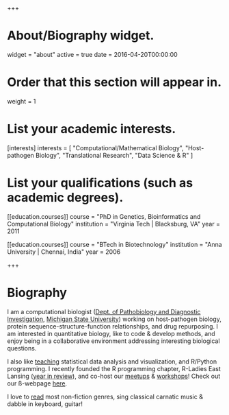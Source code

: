 +++
# About/Biography widget.
widget = "about"
active = true
date = 2016-04-20T00:00:00

# Order that this section will appear in.
weight = 1

# List your academic interests.
[interests]
  interests = [
    "Computational/Mathematical Biology",
    "Host-pathogen Biology",
    "Translational Research",
    "Data Science & R"
  ]

# List your qualifications (such as academic degrees).
[[education.courses]]
  course = "PhD in Genetics, Bioinformatics and Computational Biology"
  institution = "Virginia Tech | Blacksburg, VA"
  year = 2011

[[education.courses]]
  course = "BTech in Biotechnology"
  institution = "Anna University | Chennai, India"
  year = 2006
 
+++

# Biography

I am a computational biologist ([Dept. of Pathobiology and Diagnostic Investigation](https://cvm.msu.edu/pdi), [Michigan State University](https://msu.edu/)) working on host-pathogen biology, protein sequence-structure-function relationships, and drug repurposing. I am interested in quantitative biology, like to code & develop methods, and enjoy being in a collaborative environment addressing interesting biological questions. 

I also like [teaching](#talks) statistical data analysis and visualization, and R/Python programming. I recently founded the R programming chapter, R-Ladies East Lansing ([year in review](//jananiravi.github.io/post/2019/rlel-2018)), and co-host our [meetups](//meetup.com/rladies-eastlansing) & [workshops](//rladies-eastlansing.github.io/meetup-presentations-eastlansing/)! Check out our ß-webpage [here](//rladies-eastlansing.github.io/).

I love to [read](/reading) most non-fiction genres, sing classical carnatic music & dabble in keyboard, guitar!